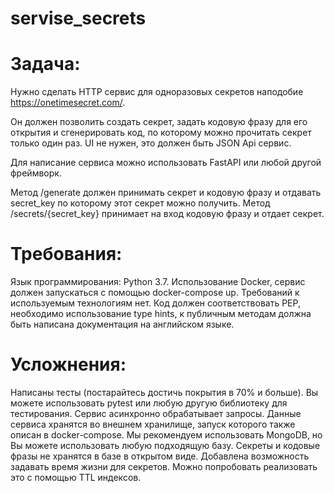 # servise_secrets

[//]: # (Тестовое задание для стажера.)
# Задача:
Нужно сделать HTTP сервис для одноразовых секретов наподобие https://onetimesecret.com/.

Он должен позволить создать секрет, задать кодовую фразу для его открытия и cгенерировать код, 
по которому можно прочитать секрет только один раз. UI не нужен, это должен быть JSON Api сервис.

Для написание сервиса можно использовать FastAPI или любой другой фреймворк.

Метод /generate должен принимать секрет и кодовую фразу и отдавать secret_key по которому этот секрет можно получить.
Метод /secrets/{secret_key} принимает на вход кодовую фразу и отдает секрет.
# Требования:
Язык программирования: Python 3.7.
Использование Docker, сервис должен запускаться с помощью docker-compose up.
Требований к используемым технологиям нет.
Код должен соответствовать PEP, необходимо использование type hints, 
к публичным методам должна быть написана документация на английском языке.
# Усложнения:
Написаны тесты (постарайтесь достичь покрытия в 70% и больше). Вы можете использовать pytest или
любую другую библиотеку для тестирования.
Сервис асинхронно обрабатывает запросы.
Данные сервиса хранятся во внешнем хранилище, запуск которого также описан в docker-compose. 
Мы рекомендуем использовать MongoDB, но Вы можете использовать любую подходящую базу.
Секреты и кодовые фразы не хранятся в базе в открытом виде.
Добавлена возможность задавать время жизни для секретов. Можно попробовать реализовать это с помощью TTL индексов.